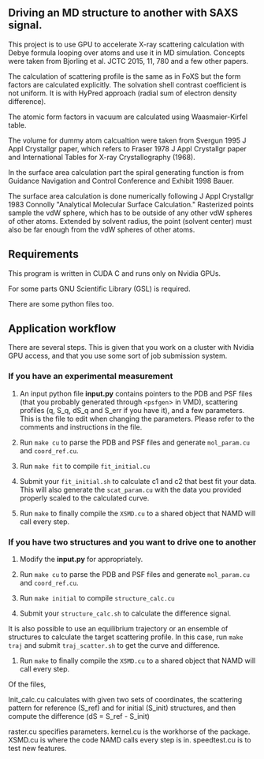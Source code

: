 
## Driving an MD structure to another with SAXS signal.

This project is to use GPU to accelerate X-ray scattering calculation with
Debye formula looping over atoms and use it in MD simulation. Concepts were 
taken from Bjorling et al. JCTC 2015, 11, 780 and a few other papers. 

The calculation of scattering profile is the same as in FoXS but the form 
factors are calculated explicitly. The solvation shell contrast coefficient is
not uniform. It is with HyPred approach (radial sum of electron density
difference). 

The atomic form factors in vacuum are calculated using Waasmaier-Kirfel table.

The volume for dummy atom calcualtion were taken from Svergun 1995 J Appl 
Crystallgr paper, which refers to Fraser 1978 J Appl Crystallgr paper and 
International Tables for X-ray Crystallography (1968). 

In the surface area calculation part the spiral generating function is from 
Guidance Navigation and Control Conference and Exhibit 1998 Bauer. 

The surface area calculation is done numerically following J Appl Crystallgr 
1983 Connolly "Analytical Molecular Surface Calculation." Rasterized points 
sample the vdW sphere, which has to be outside of any other vdW spheres of 
other atoms. Extended by solvent radius, the point (solvent center) must also 
be far enough from the vdW spheres of other atoms.

## Requirements

This program is written in CUDA C and runs only on Nvidia GPUs.

For some parts GNU Scientific Library (GSL) is required. 

There are some python files too. 


## Application workflow

There are several steps. This is given that you work on a cluster with Nvidia
GPU access, and that you use some sort of job submission system.

### If you have an experimental measurement

1. An input python file **input.py** contains pointers to the PDB and PSF 
   files (that you probably generated through `<psfgen`> in VMD), scattering
   profiles (q, S\_q, dS\_q and S\_err if you have it), and a few parameters. 
   This is the file to edit when changing the parameters. Please refer to the
   comments and instructions in the file.

1. Run `make cu` to parse the PDB and PSF files and generate
   `mol_param.cu` and `coord_ref.cu`. 

1. Run `make fit` to compile `fit_initial.cu` 

1. Submit your `fit_initial.sh` to calculate c1 and c2 that best fit your
   data. This will also generate the `scat_param.cu` with the data you
   provided properly scaled to the calculated curve. 

1. Run `make` to finally compile the `XSMD.cu` to a shared object that NAMD
   will call every step. 

### If you have two structures and you want to drive one to another

1. Modify the **input.py** for appropriately.

1. Run `make cu` to parse the PDB and PSF files and generate
   `mol_param.cu` and `coord_ref.cu`. 

1. Run `make initial` to compile `structure_calc.cu`

1. Submit your `structure_calc.sh` to calculate the difference signal.

It is also possible to use an equilibrium trajectory or an ensemble of
structures to calculate the target scattering profile. In this case, run
`make traj` and submit `traj_scatter.sh` to get the curve and difference. 

1. Run `make` to finally compile the `XSMD.cu` to a shared object that NAMD
   will call every step. 
 



Of the files, 

Init\_calc.cu       calculates with given two sets of coordinates, the scattering pattern for reference (S\_ref) and for initial (S\_init) structures, and then compute the difference (dS = S\_ref - S\_init)

raster.cu          specifies parameters. 
kernel.cu          is the workhorse of the package.
XSMD.cu            is where the code NAMD calls every step is in.
speedtest.cu       is to test new features. 


